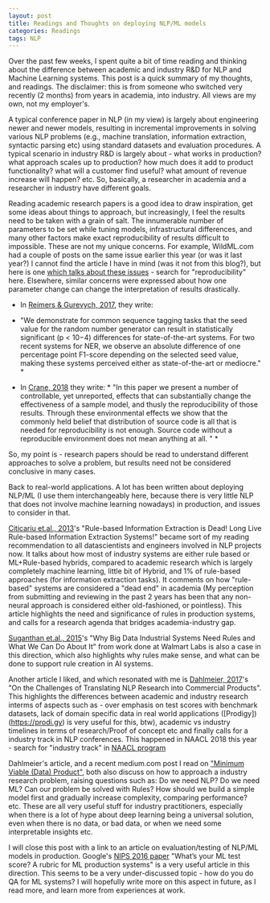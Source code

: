 ```yaml
---
layout: post
title: Readings and Thoughts on deploying NLP/ML models
categories: Readings
tags: NLP
---
```


Over the past few weeks, I spent quite a bit of time reading and thinking about the difference between academic and industry R&D for NLP and Machine Learning systems.
This post is a quick summary of my thoughts, and readings. The disclaimer: this is from someone who switched very recently (2 months) from years in
academia, into industry. All views are my own, not my employer's.

A typical conference paper in NLP (in my view) is largely about engineering newer and newer models, resulting in incremental improvements in solving
various NLP problems (e.g., machine translation, information extraction, syntactic parsing etc) using standard datasets and evaluation procedures.
A typical scenario in industry R&D is largely about - what works in production? what approach scales up to production? how much does it
add to product functionality? what will a customer find useful? what amount of revenue increase will happen? etc. So, basically, a researcher in academia and a researcher in industry
have different goals.

Reading academic research papers is a good idea to draw inspiration, get some ideas about things to approach, but increasingly, I feel the results 
need to be taken with a grain of salt. The innumerable number of parameters to be set while tuning models, infrastructural differences, and many other factors make
exact reproducibility of results difficult to impossible. These are not my unique concerns. For example, WildML.com had a couple of posts on the same issue earlier this year (or was it last year?)
I cannot find the article I have in mind (was it not from this blog?), but here is one [which talks about these issues](http://www.wildml.com/2017/12/ai-and-deep-learning-in-2017-a-year-in-review/) -
search for "reproducibility" here. Elsewhere, similar concerns were expressed about how one parameter change can change the interpretation of results drastically.

- In [Reimers & Gurevych, 2017](http://aclweb.org/anthology/D17-1035), they write:  
* "We demonstrate for common sequence tagging tasks that the seed value for the random number generator can result in statistically
significant (p < 10−4) differences for state-of-the-art systems. For two recent systems for NER, we observe an absolute difference of one percentage point F1-score depending on the selected seed
value, making these systems perceived either as state-of-the-art or mediocre." *   
- In [Crane, 2018](https://www.transacl.org/ojs/index.php/tacl/article/view/1299/296) they write:  * "In this paper we present a number of controllable, yet unreported, effects
that can substantially change the effectiveness of a sample model, and thusly the reproducibility of those results. Through these
environmental effects we show that the commonly held belief that distribution of source code is all that is needed for reproducibility
is not enough. Source code without a reproducible environment does not mean anything at all. " *

So, my point is - research papers should be read to understand different approaches to solve a problem, but results need not be considered conclusive 
in many cases.

Back to real-world applications. A lot has been written about deploying NLP/ML (I use them interchangeably here, because there is very little 
NLP that does not involve machine learning nowadays) in production, and issues to consider in that.

[Citicariu et.al., 2013](http://www.aclweb.org/anthology/D13-1079)'s "Rule-based Information Extraction is Dead! Long Live 
Rule-based Information Extraction Systems!" became sort of my reading recommendation to all datascientists and engineers involved in NLP projects now.
It talks about how most of industry systems are either rule based or ML+Rule-based hybrids, compared to academic research which is largely
completely machine learning, little bit of Hybrid, and 1% of rule-based approaches (for information extraction tasks). It comments on how
"rule-based" systems are considered a "dead end" in academia (My perception from submitting and reviewing in the past 2 years has been that any 
non-neural approach is considered either old-fashioned, or pointless). This article highlights the need and significance of rules in
production systems, and calls for a research agenda that bridges academia-industry gap.

[Suganthan et.al., 2015](https://www.cs.helsinki.fi/u/jilu/paper/bigdataapplication01.pdf)'s "Why Big Data Industrial Systems Need Rules
and What We Can Do About It" from work done at Walmart Labs is also a case in this direction, which also highlights why rules make sense, and 
what can be done to support rule creation in AI systems.

Another article I liked, and which resonated with me is [Dahlmeier, 2017](http://www.aclweb.org/anthology/P17-2015)'s "On the Challenges of Translating NLP Research into Commercial
Products". This highlights the differences between academic and industry research interms of aspects such as - over emphasis on test scores with
benchmark datasets, lack of domain specific data in real world applications ([Prodigy])(https://prodi.gy) is very useful for this, btw), academic vs industry timelines in terms of research/Proof of concept etc and finally
calls for a industry track in NLP conferences. This happened in NAACL 2018 this year - search for "industry track" in [NAACL program](http://naacl2018.org/program.html)

Dahlmeier's article, and a recent medium.com post I read on ["Minimum Viable (Data) Product"](https://medium.com/idealo-tech-blog/what-is-minimum-viable-data-product-49269e338d85),
both also discuss on how to approach a industry research problem, raising questions such as: Do we need NLP? Do we need ML? Can our problem
be solved with Rules? How should we build a simple model first and gradually increase complexity, comparing performance? etc. These are all very
useful stuff for industry practitioners, especially when there is a lot of hype about deep learning being a universal solution, even when there is
no data, or bad data, or when we need some interpretable insights etc. 

I will close this post with a link to an article on evaluation/testing of NLP/ML models in production. Google's [NIPS 2016 paper](https://ai.google/research/pubs/pub45742) "What’s your ML test score? A rubric for ML production systems" is a very useful article in this direction. 
This seems to be a very under-discussed topic - how do you do QA for ML systems? I will hopefully write more on this aspect in future, as I read more, and learn more from experiences at work.



